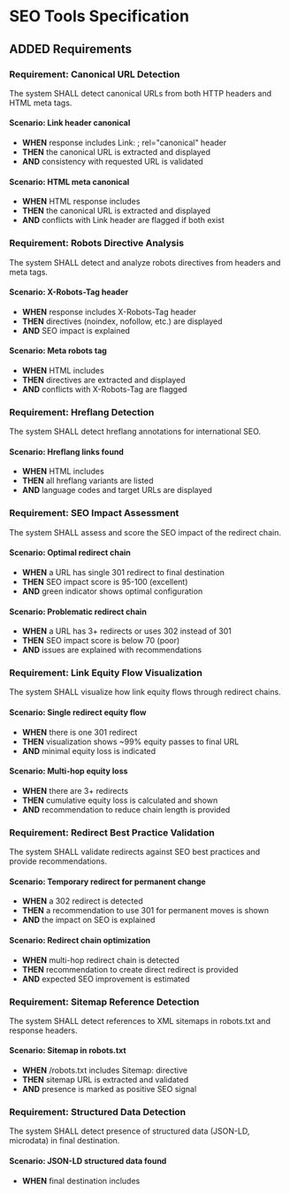 # SEO Tools Specification

## ADDED Requirements

### Requirement: Canonical URL Detection
The system SHALL detect canonical URLs from both HTTP headers and HTML meta tags.

#### Scenario: Link header canonical
- **WHEN** response includes Link: <url>; rel="canonical" header
- **THEN** the canonical URL is extracted and displayed
- **AND** consistency with requested URL is validated

#### Scenario: HTML meta canonical
- **WHEN** HTML response includes <link rel="canonical" href="url">
- **THEN** the canonical URL is extracted and displayed
- **AND** conflicts with Link header are flagged if both exist

### Requirement: Robots Directive Analysis
The system SHALL detect and analyze robots directives from headers and meta tags.

#### Scenario: X-Robots-Tag header
- **WHEN** response includes X-Robots-Tag header
- **THEN** directives (noindex, nofollow, etc.) are displayed
- **AND** SEO impact is explained

#### Scenario: Meta robots tag
- **WHEN** HTML includes <meta name="robots" content="...">
- **THEN** directives are extracted and displayed
- **AND** conflicts with X-Robots-Tag are flagged

### Requirement: Hreflang Detection
The system SHALL detect hreflang annotations for international SEO.

#### Scenario: Hreflang links found
- **WHEN** HTML includes <link rel="alternate" hreflang="..." href="...">
- **THEN** all hreflang variants are listed
- **AND** language codes and target URLs are displayed

### Requirement: SEO Impact Assessment
The system SHALL assess and score the SEO impact of the redirect chain.

#### Scenario: Optimal redirect chain
- **WHEN** a URL has single 301 redirect to final destination
- **THEN** SEO impact score is 95-100 (excellent)
- **AND** green indicator shows optimal configuration

#### Scenario: Problematic redirect chain
- **WHEN** a URL has 3+ redirects or uses 302 instead of 301
- **THEN** SEO impact score is below 70 (poor)
- **AND** issues are explained with recommendations

### Requirement: Link Equity Flow Visualization
The system SHALL visualize how link equity flows through redirect chains.

#### Scenario: Single redirect equity flow
- **WHEN** there is one 301 redirect
- **THEN** visualization shows ~99% equity passes to final URL
- **AND** minimal equity loss is indicated

#### Scenario: Multi-hop equity loss
- **WHEN** there are 3+ redirects
- **THEN** cumulative equity loss is calculated and shown
- **AND** recommendation to reduce chain length is provided

### Requirement: Redirect Best Practice Validation
The system SHALL validate redirects against SEO best practices and provide recommendations.

#### Scenario: Temporary redirect for permanent change
- **WHEN** a 302 redirect is detected
- **THEN** a recommendation to use 301 for permanent moves is shown
- **AND** the impact on SEO is explained

#### Scenario: Redirect chain optimization
- **WHEN** multi-hop redirect chain is detected
- **THEN** recommendation to create direct redirect is provided
- **AND** expected SEO improvement is estimated

### Requirement: Sitemap Reference Detection
The system SHALL detect references to XML sitemaps in robots.txt and response headers.

#### Scenario: Sitemap in robots.txt
- **WHEN** /robots.txt includes Sitemap: directive
- **THEN** sitemap URL is extracted and validated
- **AND** presence is marked as positive SEO signal

### Requirement: Structured Data Detection
The system SHALL detect presence of structured data (JSON-LD, microdata) in final destination.

#### Scenario: JSON-LD structured data found
- **WHEN** final destination includes <script type="application/ld+json">
- **THEN** presence is indicated
- **AND** schema types are identified (if parseable)
